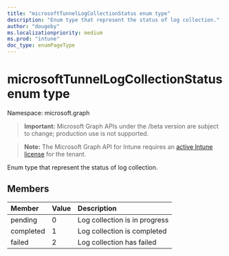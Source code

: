 ```yaml
---
title: "microsoftTunnelLogCollectionStatus enum type"
description: "Enum type that represent the status of log collection."
author: "dougeby"
ms.localizationpriority: medium
ms.prod: "intune"
doc_type: enumPageType
---
```


# microsoftTunnelLogCollectionStatus enum type

Namespace: microsoft.graph

> **Important:** Microsoft Graph APIs under the /beta version are subject to change; production use is not supported.

> **Note:** The Microsoft Graph API for Intune requires an [active Intune license](https://go.microsoft.com/fwlink/?linkid=839381) for the tenant.

Enum type that represent the status of log collection.

## Members
|Member|Value|Description|
|:---|:---|:---|
|pending|0|Log collection is in progress|
|completed|1|Log collection is completed|
|failed|2|Log collection has failed|




